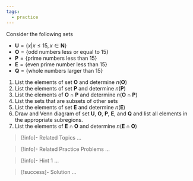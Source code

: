 ```yaml
---
tags:
  - practice
---
```

Consider the following sets
- $\mathbf U = \{x | x \leq 15, x \in \mathbf N\}$
- $\mathbf O = \{\text{odd numbers less or equal to 15}\}$
- $\mathbf P = \{ \text{prime numbers less than 15} \}$
- $\mathbf E = \{  \text{even prime number less than 15}  \}$
- $\mathbf Q = \{ \text{whole numbers larger than 15} \}$

1. List the elements of set $\mathbf O$ and determine $n(\mathbf O)$
2. List the elements of set $\mathbf P$ and determine $n(\mathbf P)$
3. List the elements of $\mathbf O \cap \mathbf P$  and determine $n(\mathbf O \cap \mathbf P)$
4. List the sets that are subsets of other sets
5. List the elements of set $\mathbf E$ and determine $n(\mathbf E)$
6. Draw and Venn diagram of set $\mathbf U$, $\mathbf O$, $\mathbf P$, $\mathbf E$, and $\mathbf Q$ and list all elements in the appropriate subregions.
7. List the elements of $\mathbf E \cap \mathbf O$ and determine $n(\mathbf E \cap \mathbf O)$

> [!info]- Related Topics
>...

> [!info]- Related Practice Problems 
>...
 
<div style="page-break-after: always;"></div>

> [!info]- Hint 1
> ... 

> [!success]- Solution
> ...